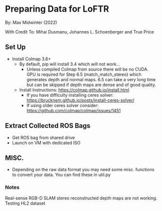 # Preparing Data for LoFTR
By: Max Midwinter (2022)

With Credit To: Mihai Dusmanu, Johannes L. Schoenberger and True Price

## Set Up
* Install Colmap 3.6+ 
  * By default, pip will install 3.4 which will not work...
    * Unless compiled Colmap from source there will be no CUDA. 
    GPU is required for Step 6.5 (match_match_stereo) which generates depth and 
    normal maps. 6.5 can take a very long time but can be skipped if depth maps
    are dense and of good quality.
  * Install Instructions: https://colmap.github.io/install.html
    * If you have difficulty installing ceres solver: https://brucknem.github.io/posts/install-ceres-solver/
    * If using older ceres solver consider: https://github.com/colmap/colmap/issues/1451 
## Extract Collected ROS Bags
* Get ROS bag from shared drive
* Launch on VM with dedicated ISO



## MISC. 
* Depending on the raw data format you may need some misc. functions to convert your data.
  You can find these in util.py
      
### Notes
Real-sense RGB-D SLAM stereo reconstructed depth maps are not working.
Testing HL2 dataset